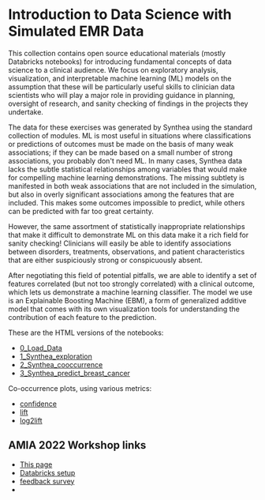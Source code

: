 # Introduction to Data Science with Simulated EMR Data

This collection contains open source educational materials (mostly Databricks notebooks) for introducing fundamental concepts of data science to a clinical audience. We focus on exploratory analysis, visualization, and interpretable machine learning (ML) models on the assumption that these will be particularly useful skills to clinician data scientists who will play a major role in providing guidance in planning, oversight of research, and sanity checking of findings in the projects they undertake.

The data for these exercises was generated by Synthea using the standard collection of modules. ML is most useful in situations where classifications or predictions of outcomes must be made on the basis of many weak associations; if they can be made based on a small number of strong associations, you probably don't need ML. In many cases, Synthea data lacks the subtle statistical relationships among variables that would make for compelling machine learning demonstrations. The missing subtlety is manifested in both weak associations that are not included in the simulation, but also in overly significant associations among the features that are included. This makes some outcomes impossible to predict, while others can be predicted with far too great certainty.

However, the same assortment of statistically inappropriate relationships that make it difficult to demonstrate ML on this data make it a rich field for sanity checking! Clinicians will easily be able to identify associations between disorders, treatments, observations, and patient characteristics that are either suspiciously strong or conspicuously absent.

After negotiating this field of potential pitfalls, we are able to identify a set of features correlated (but not too strongly correlated) with a clinical outcome, which lets us demonstrate a machine learning classifier. The model we use is an Explainable Boosting Machine (EBM), a form of generalized additive model that comes with its own visualization tools for understanding the contribution of each feature to the prediction.


These are the HTML versions of the notebooks:

- [0_Load_Data](https://rmhorton.github.io/virtual-generalist/workshop/0_Load_Data.html)
- [1_Synthea_exploration](https://rmhorton.github.io/virtual-generalist/workshop/1_Synthea_exploration.html)
- [2_Synthea_cooccurrence](https://rmhorton.github.io/virtual-generalist/workshop/2_Synthea_cooccurrence.html)
- [3_Synthea_predict_breast_cancer](https://rmhorton.github.io/virtual-generalist/workshop/3_Synthea_predict_breast_cancer.html)

Co-occurrence plots, using various metrics:
- [confidence](https://rmhorton.github.io/virtual-generalist/workshop/synthea_cooccurrence_demo.html) 
- [lift](https://rmhorton.github.io/virtual-generalist/workshop/synthea_cooccurrence_demo.html?metric=lift)
- [log2lift](https://rmhorton.github.io/virtual-generalist/workshop/synthea_cooccurrence_demo.html?metric=log2lift)


## AMIA 2022 Workshop links

- [This page](https://aka.ms/SyntheaMLgithub)
- [Databricks setup](https://aka.ms/amia2022)
- [feedback survey](https://aka.ms/SyntheaMLsurvey)
- 
